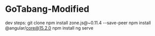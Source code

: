 # GoTabang-Modified

dev steps:
git clone
npm install zone.js@~0.11.4 --save-peer
npm install @angular/core@15.2.0
npm install
ng serve

